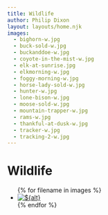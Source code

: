```yaml
---
title: Wildlife
author: Philip Dixon
layout: layouts/home.njk
images:
  - bighorn-w.jpg
  - buck-sold-w.jpg
  - buckanddoe-w.jpg
  - coyote-in-the-mist-w.jpg
  - elk-at-sunrise.jpg
  - elkmorning-w.jpg
  - foggy-morning-w.jpg
  - horse-lady-sold-w.jpg
  - hunter-w.jpg
  - lone-bison-w.jpg
  - moose-sold-w.jpg
  - mountain-trapper-w.jpg
  - rams-w.jpg
  - thankful-at-dusk-w.jpg
  - tracker-w.jpg
  - tracking-2-w.jpg
---
```

# Wildlife

<ul class="grid grid-cols-3 gap-4">
  {% for filename in images %}
   <li><a href="../img/wildlife/{{ filename }}">
  <picture>
    <source srcset="../img/wildlife/{{ filename }}?nf_resize=fit&w=320" media="(max-width: 320px)">
    <source srcset="../img/wildlife/{{ filename }}?nf_resize=fit&w=375" media="(max-width: 375px)">
    <source srcset="../img/wildlife/{{ filename }}?nf_resize=fit&w=414" media="(max-width: 414px)">
    <source srcset="../img/wildlife/{{ filename }}?nf_resize=fit&w=756" media="(min-width: 755px)">
    <img src="../img/wildlife/{{ filename }}?nf_resize=fit&w=756" alt="${alt}" />
  </picture>
   </a></li>
  {% endfor %}
  </ul>